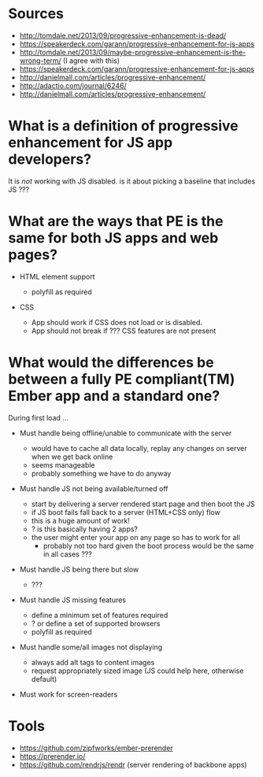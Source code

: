 
# Sources

* http://tomdale.net/2013/09/progressive-enhancement-is-dead/
* https://speakerdeck.com/garann/progressive-enhancement-for-js-apps
* http://tomdale.net/2013/09/maybe-progressive-enhancement-is-the-wrong-term/ (I agree with this)
* https://speakerdeck.com/garann/progressive-enhancement-for-js-apps
* http://danielmall.com/articles/progressive-enhancement/
* http://adactio.com/journal/6246/
* http://danielmall.com/articles/progressive-enhancement/

# What is a definition of progressive enhancement for JS app developers?

It is _not_ working with JS disabled.
is it about picking a baseline that includes JS ???

# What are the ways that PE is the same for both JS apps and web pages?

* HTML element support
    * polyfill as required

* CSS
    * App should work if CSS does not load or is disabled.
    * App should not break if ??? CSS features are not present

# What would the differences be between a fully PE compliant(TM) Ember app and a standard one?

During first load ...

* Must handle being offline/unable to communicate with the server
    * would have to cache all data locally, replay any changes on server when we get back online
    * seems manageable
    * probably something we have to do anyway

* Must handle JS not being available/turned off
    * start by delivering a server rendered start page and then boot the JS
    * if JS boot fails fall back to a server (HTML+CSS only) flow
    * this is a huge amount of work!
    * ? is this basically having 2 apps?
    * the user might enter your app on any page so has to work for all
        * probably not too hard given the boot process would be the same in all cases ???

* Must handle JS being there but slow
    * ???

* Must handle JS missing features
    * define a minimum set of features required
    * ? or define a set of supported browsers
    * polyfill as required

* Must handle some/all images not displaying
    * always add alt tags to content images
    * request appropriately sized image (JS could help here, otherwise default)

* Must work for screen-readers



# Tools

* https://github.com/zipfworks/ember-prerender
* https://prerender.io/
* https://github.com/rendrjs/rendr (server rendering of backbone apps)

